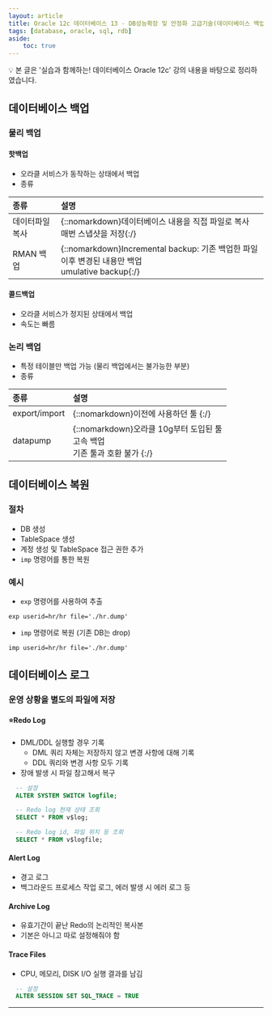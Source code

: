 ```yaml
---
layout: article
title: Oracle 12c 데이터베이스 13 - DB성능확장 및 안정화 고급기술(데이터베이스 백업 · 복원 · 로그)
tags: [database, oracle, sql, rdb]
aside:
    toc: true
---
```


💡 본 글은 '실습과 함께하는! 데이터베이스 Oracle 12c' 강의 내용을 바탕으로 정리하였습니다.

## 데이터베이스 백업
### 물리 백업
#### 핫백업
* 오라클 서비스가 동작하는 상태에서 백업
* 종류

|종류|설명|
|:---|:---|
|데이터파일 복사| {::nomarkdown}데이터베이스 내용을 직접 파일로 복사<br/>매번 스냅샷을 저장{:/}|
|RMAN 백업| {::nomarkdown}Incremental backup: 기존 백업한 파일 이후 변경된 내용만 백업<br/>umulative backup{:/}|

#### 콜드백업
* 오라클 서비스가 정지된 상태에서 백업
* 속도는 빠름

### 논리 백업
* 특정 테이블만 백업 가능 (물리 백업에서는 불가능한 부분)
* 종류

|종류|설명|
|:---|:---|
|export/import| {::nomarkdown}이전에 사용하던 툴 {:/}|
|datapump| {::nomarkdown}오라클 10g부터 도입된 툴<br/>고속 백업<br/> 기존 툴과 호환 불가 {:/}|

## 데이터베이스 복원
### 절차
* DB 생성
* TableSpace 생성
* 계정 생성 및 TableSpace 접근 권한 추가
* `imp` 명령어를 통한 복원

### 예시
* `exp` 명령어를 사용하여 추출

```shell
exp userid=hr/hr file='./hr.dump'
```

* `imp` 명령어로 복원 (기존 DB는 drop)

```shell
imp userid=hr/hr file='./hr.dump'
```

## 데이터베이스 로그
### 운영 상황을 별도의 파일에 저장
#### ⭐Redo Log
* DML/DDL 실행할 경우 기록
  + DML 쿼리 자체는 저장하지 않고 변경 사항에 대해 기록
  + DDL 쿼리와 변경 사항 모두 기록
* 장애 발생 시 파일 참고해서 복구

```sql
  -- 설정
  ALTER SYSTEM SWITCH logfile;

  -- Redo log 현재 상태 조회
  SELECT * FROM v$log;

  -- Redo log id, 파일 위치 등 조회
  SELECT * FROM v$logfile;
````

#### Alert Log
* 경고 로그
* 백그라운드 프로세스 작업 로그, 에러 발생 시 에러 로그 등

#### Archive Log
* 유효기간이 끝난 Redo의 논리적인 복사본
* 기본은 아니고 따로 설정해줘야 함

#### Trace Files
* CPU, 메모리, DISK I/O 실행 결과를 남김

```sql
  -- 설정
  ALTER SESSION SET SQL_TRACE = TRUE
```
***
<!--more-->

